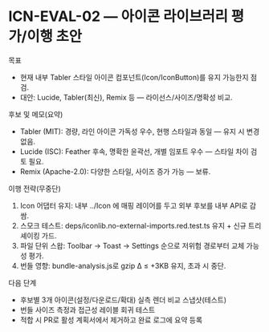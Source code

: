 # ICN-EVAL-02 — 아이콘 라이브러리 평가/이행 초안

목표

- 현재 내부 Tabler 스타일 아이콘 컴포넌트(Icon/IconButton)를 유지 가능한지 점검.
- 대안: Lucide, Tabler(최신), Remix 등 — 라이선스/사이즈/명확성 비교.

후보 및 메모(요약)

- Tabler (MIT): 경량, 라인 아이콘 가독성 우수, 현행 스타일과 동일 — 유지 시 변경
  없음.
- Lucide (ISC): Feather 후속, 명확한 윤곽선, 개별 임포트 우수 — 스타일 차이 검토
  필요.
- Remix (Apache-2.0): 다양한 스타일, 사이즈 증가 가능 — 보류.

이행 전략(무중단)

1. Icon 어댑터 유지: 내부 ../Icon 에 매핑 레이어를 두고 외부 후보를 내부 API로
   감쌈.
2. 스모크 테스트: deps/iconlib.no-external-imports.red.test.ts 유지 + 신규
   트리셰이킹 가드.
3. 파일 단위 스왑: Toolbar → Toast → Settings 순으로 저위험 경로부터 교체 가능성
   평가.
4. 번들 영향: bundle-analysis.js로 gzip Δ ≤ +3KB 유지, 초과 시 중단.

다음 단계

- 후보별 3개 아이콘(설정/다운로드/확대) 실측 렌더 비교 스냅샷(테스트)
- 번들 사이즈 측정과 접근성 레이블 회귀 테스트
- 적합 시 PR로 활성 계획서에서 제거하고 완료 로그에 요약 등록
